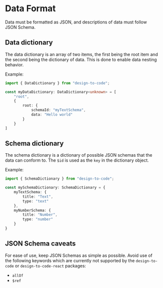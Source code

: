 # Data Format

Data must be formatted as JSON, and descriptions of data must follow JSON Schema.

## Data dictionary

The data dictionary is an array of two items, the first being the root item and the second being the dictionary of data. This is done to enable data nesting behavior.

Example:
```ts
import { DataDictionary } from "design-to-code";

const myDataDictionary: DataDictionary<unknown> = [
    "root",
    {
        root: {
            schemaId: "myTextSchema",
            data: "Hello world"
        }
    }
]
```

## Schema dictionary

The schema dictionary is a dictionary of possible JSON schemas that the data can conform to. The `$id` is used as the `key` in the dictionary object.

Example:
```ts
import { SchemaDictionary } from "design-to-code";

const mySchemaDictionary: SchemaDictionary = {
    myTextSchema: {
        title: "Text",
        type: "text"
    },
    myNumberSchema: {
        title: "Number",
        type: "number"
    }
}
```

## JSON Schema caveats

For ease of use, keep JSON Schemas as simple as possible. Avoid use of the following keywords which are currently not supported by the `design-to-code` or `design-to-code-react` packages:

- `allOf`
- `$ref`
